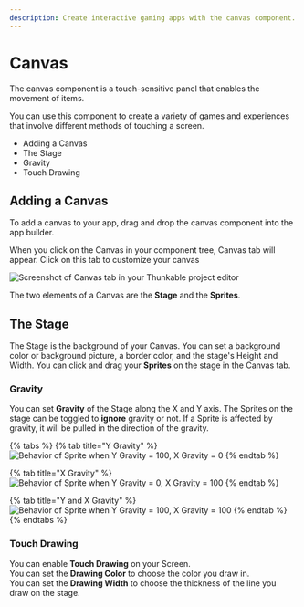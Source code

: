 ```yaml
---
description: Create interactive gaming apps with the canvas component.
---
```


# Canvas

The canvas component is a touch-sensitive panel that enables the movement of items. 

You can use this component to create a variety of games and experiences that involve different methods of touching a screen.

* Adding a Canvas
* The Stage
* Gravity
* Touch Drawing

## Adding a Canvas 

To add a canvas to your app, drag and drop the canvas component into the app builder. 

When you click on the Canvas in your component tree, Canvas tab will appear. Click on this tab to customize your canvas

![Screenshot of Canvas tab in your Thunkable project editor](.gitbook/assets/canvastab.png)

The two elements of a Canvas are the **Stage** and the **Sprites**.

## The Stage

The Stage is the background of your Canvas. You can set a background color or background picture, a border color, and the stage's Height and Width. You can click and drag your **Sprites** on the stage in the Canvas tab.

### Gravity

You can set **Gravity** of the Stage along the X and Y axis. The Sprites on the stage can be toggled to **ignore** gravity or not. If a Sprite is affected by gravity, it will be pulled in the direction of the gravity. 

{% tabs %}
{% tab title="Y Gravity" %}
![Behavior of Sprite when Y Gravity = 100, X Gravity = 0](.gitbook/assets/y-axis-gravity.gif)
{% endtab %}

{% tab title="X Gravity" %}
![Behavior of Sprite when Y Gravity = 0, X Gravity = 100](.gitbook/assets/x-axis-gravity.gif)
{% endtab %}

{% tab title="Y and X Gravity" %}
![Behavior of Sprite when Y Gravity = 100, X Gravity = 100](.gitbook/assets/x-y-axis-gravity.gif)
{% endtab %}
{% endtabs %}

### Touch Drawing

You can enable **Touch Drawing** on your Screen.   
You can set the **Drawing Color** to choose the color you draw in.   
You can set the **Drawing Width** to choose the thickness of the line you draw on the stage.

